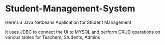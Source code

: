# Student-Management-System
Here's a Java Netbeans Application for Student Management

It uses JDBC to connect the UI to MYSQL and perform CRUD operations on various tables for Teachers, Students, Admins
